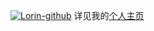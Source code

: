[![Lorin-github](https://github-profile-trophy.vercel.app/?username=wang-jiahao)](https://github.com/ryo-ma/github-profile-trophy)
详见我的[个人主页](https://wang-jiahao.github.io/about/)
